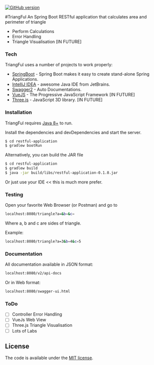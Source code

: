 [![GitHub version](https://badge.fury.io/gh/twinpixxx%2Fhtmlparser.svg)](https://badge.fury.io/gh/twinpixxx%2Fhtmlparser)

#TriangFul
An Spring Boot RESTful application that calculates area and perimeter of triangle

  - Perform Calculations
  - Error Handling
  - Triangle Visualisation [IN FUTURE]
  
### Tech

TriangFul uses a number of projects to work properly:

* [SpringBoot](https://spring.io/projects/spring-boot) - Spring Boot makes it easy to create stand-alone Spring Applications.
* [IntelliJ IDEA](https://www.jetbrains.com/idea/) - awesome Java IDE from JetBrains.
* [Swagger2](https://swagger.io/) - Auto Documentations. 
* [VueJS](https://vuejs.org/) - The Progressive JavaScript Framework [IN FUTURE]
* [Three.js](https://threejs.org/) - JavaScript 3D library. [IN FUTURE]


### Installation

TriangFul requires [Java 8+](https://java.com/) to run.

Install the dependencies and devDependencies and start the server.

```sh
$ cd restful-application
$ gradlew bootRun
```
Alternatively, you can build the JAR file
```sh
$ cd restful-application
$ gradlew build
$ java -jar build/libs/restful-application-0.1.0.jar
```
Or just use your IDE << this is much more prefer.

### Testing

Open your favorite Web Browser (or Postman) and go to

```sh
localhost:8080/triangle?a=&b=&c=
```
Where a, b and c are sides of triangle.

Example:
```sh
localhost:8080/triangle?a=3&b=4&c=5
```
### Documentation
All documentation available in JSON format:
 ```sh
localhost:8080/v2/api-docs
```
Or in Web format:
 ```sh
localhost:8080/swagger-ui.html
```
### ToDo

- [ ] Controller Error Handling
- [ ] VueJs Web View
- [ ] Three.js Triangle Visualisation
- [ ] Lots of Labs

## License

The code is available under the [MIT license](LICENSE.md).